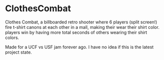 # ClothesCombat
Clothes Combat, a billboarded retro shooter where 6 players (split screen!) fire t-shirt canons at each other in a mall, making their wear their shirt color. players win by having more total seconds of others wearing their shirt colors.

Made for a UCF vs USF jam forever ago. I have no idea if this is the latest project state.
